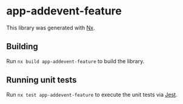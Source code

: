 # app-addevent-feature

This library was generated with [Nx](https://nx.dev).

## Building

Run `nx build app-addevent-feature` to build the library.

## Running unit tests

Run `nx test app-addevent-feature` to execute the unit tests via [Jest](https://jestjs.io).
